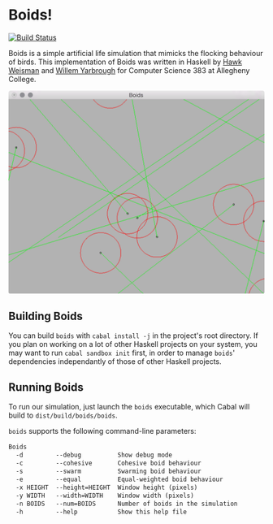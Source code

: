 # Boids!

[![Build Status](https://travis-ci.org/cs383-final/cs383-finalproject.svg?branch=master)](https://travis-ci.org/cs383-final/cs383-finalproject)

Boids is a simple artificial life simulation that mimicks the flocking behaviour of birds. This implementation of Boids was written in Haskell by [Hawk Weisman](http://hawkweisman.me) and [Willem Yarbrough](github.com/yarbroughw) for Computer Science 383 at Allegheny College.

![screenshot](doc/example.png)


## Building Boids

You can build `boids` with `cabal install -j` in the project's root directory. If you plan on working on a lot of other Haskell projects on your system, you may want to run `cabal sandbox init` first, in order to manage `boids`' dependencies independantly of those of other Haskell projects.


## Running Boids

To run our simulation, just launch the `boids` executable, which Cabal will build to `dist/build/boids/boids`.

`boids` supports the following command-line parameters:
```
Boids
  -d         --debug          Show debug mode
  -c         --cohesive       Cohesive boid behaviour
  -s         --swarm          Swarming boid behaviour
  -e         --equal          Equal-weighted boid behaviour
  -x HEIGHT  --height=HEIGHT  Window height (pixels)
  -y WIDTH   --width=WIDTH    Window width (pixels)
  -n BOIDS   --num=BOIDS      Number of boids in the simulation
  -h         --help           Show this help file
  ```
